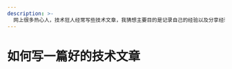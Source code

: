 ```yaml
---
description: >-
  网上很多热心人，技术狂人经常写些技术文章，我猜想主要目的是记录自己的经验以及分享经验吧。但是作为一个普通读者以及有些文字洁癖的人来说，我对多数文章评价不高。。。
---
```


# 如何写一篇好的技术文章



